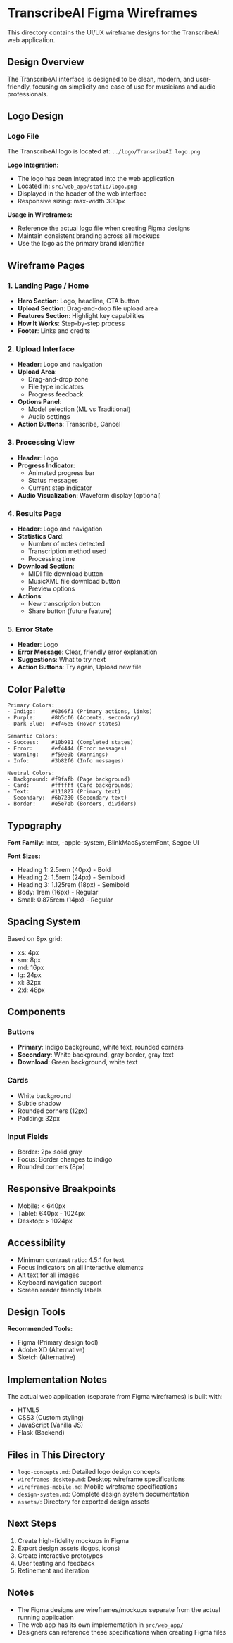 # TranscribeAI Figma Wireframes

This directory contains the UI/UX wireframe designs for the TranscribeAI web application.

## Design Overview

The TranscribeAI interface is designed to be clean, modern, and user-friendly, focusing on simplicity and ease of use for musicians and audio professionals.

## Logo Design

### Logo File

The TranscribeAI logo is located at: `../logo/TransribeAI logo.png`

**Logo Integration:**
- The logo has been integrated into the web application
- Located in: `src/web_app/static/logo.png`
- Displayed in the header of the web interface
- Responsive sizing: max-width 300px

**Usage in Wireframes:**
- Reference the actual logo file when creating Figma designs
- Maintain consistent branding across all mockups
- Use the logo as the primary brand identifier

## Wireframe Pages

### 1. Landing Page / Home
- **Hero Section**: Logo, headline, CTA button
- **Upload Section**: Drag-and-drop file upload area
- **Features Section**: Highlight key capabilities
- **How It Works**: Step-by-step process
- **Footer**: Links and credits

### 2. Upload Interface
- **Header**: Logo and navigation
- **Upload Area**: 
  - Drag-and-drop zone
  - File type indicators
  - Progress feedback
- **Options Panel**: 
  - Model selection (ML vs Traditional)
  - Audio settings
- **Action Buttons**: Transcribe, Cancel

### 3. Processing View
- **Header**: Logo
- **Progress Indicator**: 
  - Animated progress bar
  - Status messages
  - Current step indicator
- **Audio Visualization**: Waveform display (optional)

### 4. Results Page
- **Header**: Logo and navigation
- **Statistics Card**:
  - Number of notes detected
  - Transcription method used
  - Processing time
- **Download Section**:
  - MIDI file download button
  - MusicXML file download button
  - Preview options
- **Actions**: 
  - New transcription button
  - Share button (future feature)

### 5. Error State
- **Header**: Logo
- **Error Message**: Clear, friendly error explanation
- **Suggestions**: What to try next
- **Action Buttons**: Try again, Upload new file

## Color Palette

```
Primary Colors:
- Indigo:     #6366f1 (Primary actions, links)
- Purple:     #8b5cf6 (Accents, secondary)
- Dark Blue:  #4f46e5 (Hover states)

Semantic Colors:
- Success:    #10b981 (Completed states)
- Error:      #ef4444 (Error messages)
- Warning:    #f59e0b (Warnings)
- Info:       #3b82f6 (Info messages)

Neutral Colors:
- Background: #f9fafb (Page background)
- Card:       #ffffff (Card backgrounds)
- Text:       #111827 (Primary text)
- Secondary:  #6b7280 (Secondary text)
- Border:     #e5e7eb (Borders, dividers)
```

## Typography

**Font Family**: Inter, -apple-system, BlinkMacSystemFont, Segoe UI

**Font Sizes:**
- Heading 1: 2.5rem (40px) - Bold
- Heading 2: 1.5rem (24px) - Semibold
- Heading 3: 1.125rem (18px) - Semibold
- Body: 1rem (16px) - Regular
- Small: 0.875rem (14px) - Regular

## Spacing System

Based on 8px grid:
- xs: 4px
- sm: 8px
- md: 16px
- lg: 24px
- xl: 32px
- 2xl: 48px

## Components

### Buttons
- **Primary**: Indigo background, white text, rounded corners
- **Secondary**: White background, gray border, gray text
- **Download**: Green background, white text

### Cards
- White background
- Subtle shadow
- Rounded corners (12px)
- Padding: 32px

### Input Fields
- Border: 2px solid gray
- Focus: Border changes to indigo
- Rounded corners (8px)

## Responsive Breakpoints

- Mobile: < 640px
- Tablet: 640px - 1024px
- Desktop: > 1024px

## Accessibility

- Minimum contrast ratio: 4.5:1 for text
- Focus indicators on all interactive elements
- Alt text for all images
- Keyboard navigation support
- Screen reader friendly labels

## Design Tools

**Recommended Tools:**
- Figma (Primary design tool)
- Adobe XD (Alternative)
- Sketch (Alternative)

## Implementation Notes

The actual web application (separate from Figma wireframes) is built with:
- HTML5
- CSS3 (Custom styling)
- JavaScript (Vanilla JS)
- Flask (Backend)

## Files in This Directory

- `logo-concepts.md`: Detailed logo design concepts
- `wireframes-desktop.md`: Desktop wireframe specifications
- `wireframes-mobile.md`: Mobile wireframe specifications
- `design-system.md`: Complete design system documentation
- `assets/`: Directory for exported design assets

## Next Steps

1. Create high-fidelity mockups in Figma
2. Export design assets (logos, icons)
3. Create interactive prototypes
4. User testing and feedback
5. Refinement and iteration

## Notes

- The Figma designs are wireframes/mockups separate from the actual running application
- The web app has its own implementation in `src/web_app/`
- Designers can reference these specifications when creating Figma files
